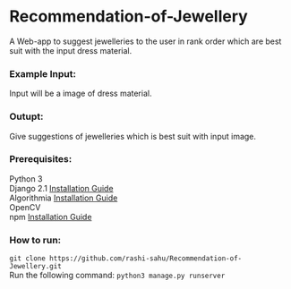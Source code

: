 # Recommendation-of-Jewellery
A Web-app to suggest jewelleries to the user in rank order which are best suit with the input dress material.
### Example Input:
Input will be a image of dress material.
### Outupt:
Give suggestions of jewelleries which is best suit with input image.
### Prerequisites:
Python 3  
Django 2.1 [Installation Guide](https://docs.djangoproject.com/en/2.1/topics/install/#installing-official-release)  
Algorithmia [Installation Guide](https://github.com/algorithmiaio/algorithmia-python)   
OpenCV  
npm [Installation Guide](https://websiteforstudents.com/install-the-latest-node-js-and-nmp-packages-on-ubuntu-16-04-18-04-lts/)  

### How to run:  
`git clone https://github.com/rashi-sahu/Recommendation-of-Jewellery.git`  
Run the following command: `python3 manage.py runserver`



